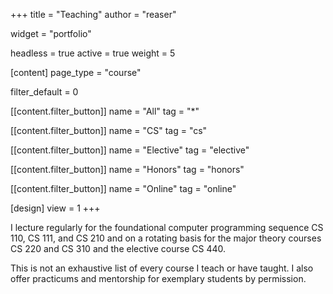 +++
title = "Teaching"
author = "reaser"

widget = "portfolio"

headless = true
active = true
weight = 5

[content]
  page_type = "course"

  filter_default = 0

  [[content.filter_button]]
    name = "All"
    tag = "*"

  [[content.filter_button]]
    name = "CS"
    tag = "cs"

  [[content.filter_button]]
    name = "Elective"
    tag = "elective"

  [[content.filter_button]]
    name = "Honors"
    tag = "honors"

  [[content.filter_button]]
    name = "Online"
    tag = "online"

[design]
  view = 1
+++

I lecture regularly for the foundational computer programming sequence CS 110, CS 111, and CS 210 and on a rotating basis for the major theory courses CS 220 and CS 310 and the elective course CS 440.

This is not an exhaustive list of every course I teach or have taught. I also offer practicums and mentorship for exemplary students by permission.
